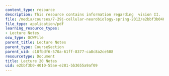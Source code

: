 ```yaml
---
content_type: resource
description: This resource contains information regarding  vision II.
file: /media/courses/7-29j-cellular-neurobiology-spring-2012/e2bbf3b0401055aee281bb3655a9af09_MIT7_29JS12_lecture20.pdf
file_type: application/pdf
learning_resource_types:
- Lecture Notes
ocw_type: OCWFile
parent_title: Lecture Notes
parent_type: CourseSection
parent_uid: c18fbdf6-570a-61ff-8377-ca8c8a2ce508
resourcetype: Document
title: Lecture 20 Notes
uid: e2bbf3b0-4010-55ae-e281-bb3655a9af09
---
```

